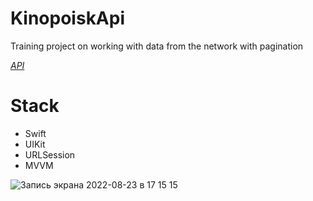 # KinopoiskApi
Training project on working with data from the network with pagination

*[API](https://kinopoiskapiunofficial.tech/)*
# Stack
+ Swift
+ UIKit
+ URLSession
+ MVVM


![Запись экрана 2022-08-23 в 17 15 15](https://user-images.githubusercontent.com/106280340/186182425-1adf898d-e41e-4c17-b179-b01ed272c10c.gif)

